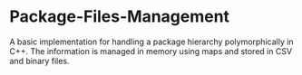# Package-Files-Management
A basic implementation for handling a package hierarchy polymorphically in C++. The information is managed in memory using maps and stored in CSV and binary files.
